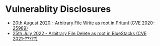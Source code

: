 # Vulnerablity Disclosures 


- [20th August 2020 - Arbitrary File Write as root in Pritunl (CVE 2020-25989)](/25_august_2020)<br>
- [25th July 2022 - Arbitrary File Delete as root in BlueStacks (CVE 2021-?????)](/22_july_2022)
